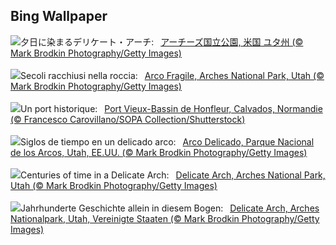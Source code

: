 ## Bing Wallpaper
![](https://www.bing.com/th?id=OHR.TheChaps_JA-JP6283869336_UHD.jpg&w=1000)夕日に染まるデリケート・アーチ:&nbsp;&ensp;[アーチーズ国立公園, 米国 ユタ州 (© Mark Brodkin Photography/Getty Images)](https://www.bing.com/th?id=OHR.TheChaps_JA-JP6283869336_UHD.jpg)
<br><br/>
![](https://www.bing.com/th?id=OHR.TheChaps_IT-IT7027496709_UHD.jpg&w=1000)Secoli racchiusi nella roccia:&nbsp;&ensp;[Arco Fragile, Arches National Park, Utah (© Mark Brodkin Photography/Getty Images)](https://www.bing.com/th?id=OHR.TheChaps_IT-IT7027496709_UHD.jpg)
<br><br/>
![](https://www.bing.com/th?id=OHR.Huitmai_FR-FR4054655770_UHD.jpg&w=1000)Un port historique:&nbsp;&ensp;[Port Vieux-Bassin de Honfleur, Calvados, Normandie (© Francesco Carovillano/SOPA Collection/Shutterstock)](https://www.bing.com/th?id=OHR.Huitmai_FR-FR4054655770_UHD.jpg)
<br><br/>
![](https://www.bing.com/th?id=OHR.TheChaps_ES-ES6532934571_UHD.jpg&w=1000)Siglos de tiempo en un delicado arco:&nbsp;&ensp;[Arco Delicado, Parque Nacional de los Arcos, Utah, EE.UU. (© Mark Brodkin Photography/Getty Images)](https://www.bing.com/th?id=OHR.TheChaps_ES-ES6532934571_UHD.jpg)
<br><br/>
![](https://www.bing.com/th?id=OHR.TheChaps_EN-GB5623728723_UHD.jpg&w=1000)Centuries of time in a Delicate Arch:&nbsp;&ensp;[Delicate Arch, Arches National Park, Utah (© Mark Brodkin Photography/Getty Images)](https://www.bing.com/th?id=OHR.TheChaps_EN-GB5623728723_UHD.jpg)
<br><br/>
![](https://www.bing.com/th?id=OHR.TheChaps_DE-DE9445128977_UHD.jpg&w=1000)Jahrhunderte Geschichte allein in diesem Bogen:&nbsp;&ensp;[Delicate Arch, Arches Nationalpark, Utah, Vereinigte Staaten (© Mark Brodkin Photography/Getty Images)](https://www.bing.com/th?id=OHR.TheChaps_DE-DE9445128977_UHD.jpg)
<br><br/>

